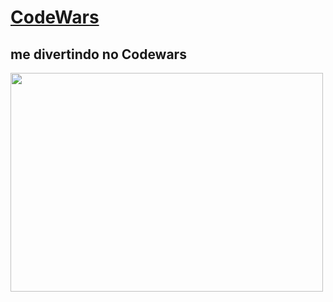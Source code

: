 <h1><a href="https://www.codewars.com/"> CodeWars </a></h1>
<h2>me divertindo no Codewars </h2>
<img src="https://www.codewars.com/assets/logos/logo-61192cf7c75904d495e7ad69695fbf0bffd965bc3e17ac60f6c6b475304db09d.svg" width="500" height="350">

